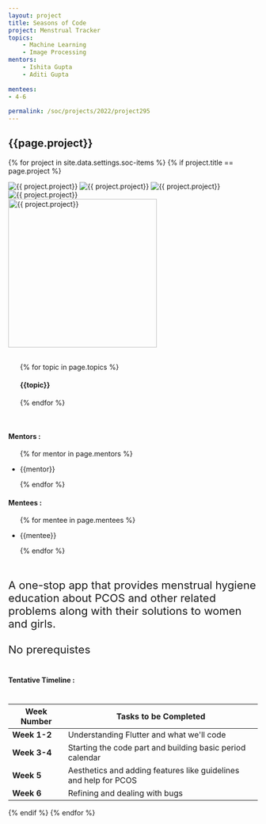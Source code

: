 ```yaml
---
layout: project
title: Seasons of Code
project: Menstrual Tracker
topics:
    - Machine Learning
    - Image Processing
mentors:
    - Ishita Gupta
    - Aditi Gupta
    
mentees:
- 4-6
    
permalink: /soc/projects/2022/project295
---
```


<h2 class="display1 m-3 p-3 text-center project-title">{{page.project}}</h2>

{% for project in site.data.settings.soc-items %}
{% if project.title == page.project %}
<div class ="img-soc d-block"> 
    <img src="{{ site.baseurl }}/{{ project.image }}" alt="{{ project.project}}" class="image-1">
    <img src="{{ site.baseurl }}/{{ project.image }}" alt="{{ project.project}}" class="image-2">
    <img src="{{ site.baseurl }}/{{ project.image }}" alt="{{ project.project}}" class="image-3">
    <img src="{{ site.baseurl }}/{{ project.image }}" alt="{{ project.project}}" class="image-4">
</div>
<div class = "mobile-img-soc">
  <img src="{{ site.baseurl }}/{{ project.image }}"  width = "300" height="300" alt="{{ project.project}}" class="border rounded">
  </div>
<div>
    <br>
    <ul>
        {% for topic in page.topics %}
        <li style = "display: inline"><h4 class="text-primary text-center">{{topic}}</h4></li>
        {% endfor %}
    </ul>
    <br>
    <h4 class="display3  ">Mentors :</h4> 
    <ul>
        {% for mentor in page.mentors %}
        <li><p class="lead">{{mentor}}</p></li>
        {% endfor %}
    </ul>
    <h4 class="display3  ">Mentees :</h4> 
    <ul>
        {% for mentee in page.mentees %}
        <li><p class="lead">{{mentee}}</p></li>
        {% endfor %}
    </ul>
</div>
<div>
    <p class="display3 project-desc" style = "font-size:22px;" >
        <br>
        A one-stop app that provides menstrual hygiene education about PCOS and other related problems along with their solutions to women and girls.
        <br><br>
        No prerequistes
</p>
</div>
<div class ="d-flex">
<div>
    <h4 class="display3" style="margin:40px 0px 40px 0px;">Tentative Timeline :</h4>
    <table class = "table table-striped w-100">
  <thead>
    <tr>
      <th>Week Number</th>
      <th>Tasks to be Completed</th>
    </tr>
  </thead>
  <tbody>
    <tr>
      <td><strong>Week 1-2</strong></td>
      <td>Understanding Flutter and what we'll code</td>
    </tr>
    <tr>
      <td><strong>Week 3-4 </strong></td>
      <td>Starting the code part and building basic period calendar

 </td>
    </tr>
    <tr>
      <td><strong>Week 5  </strong></td>
      <td>Aesthetics and adding features like guidelines and help for PCOS</td>
    </tr>
    <tr>
      <td><strong>Week 6  </strong></td>
      <td>Refining and dealing with bugs</td>
    </tr>
    </tbody>
    </table>
</div>
</div>
{% endif %}
{% endfor %}
